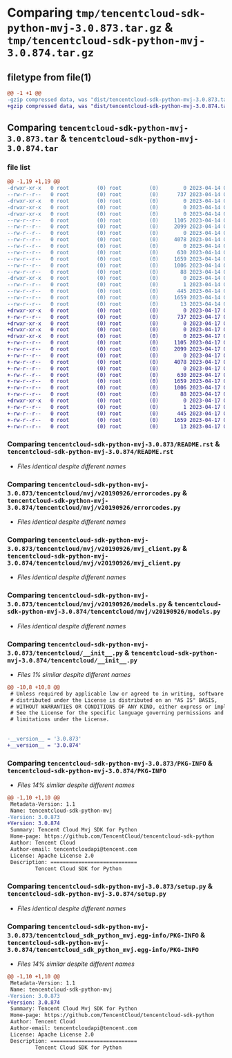 # Comparing `tmp/tencentcloud-sdk-python-mvj-3.0.873.tar.gz` & `tmp/tencentcloud-sdk-python-mvj-3.0.874.tar.gz`

## filetype from file(1)

```diff
@@ -1 +1 @@
-gzip compressed data, was "dist/tencentcloud-sdk-python-mvj-3.0.873.tar", last modified: Fri Apr 14 00:48:33 2023, max compression
+gzip compressed data, was "dist/tencentcloud-sdk-python-mvj-3.0.874.tar", last modified: Mon Apr 17 00:35:35 2023, max compression
```

## Comparing `tencentcloud-sdk-python-mvj-3.0.873.tar` & `tencentcloud-sdk-python-mvj-3.0.874.tar`

### file list

```diff
@@ -1,19 +1,19 @@
-drwxr-xr-x   0 root         (0) root         (0)        0 2023-04-14 00:48:33.000000 tencentcloud-sdk-python-mvj-3.0.873/
--rw-r--r--   0 root         (0) root         (0)      737 2023-04-14 00:48:33.000000 tencentcloud-sdk-python-mvj-3.0.873/README.rst
-drwxr-xr-x   0 root         (0) root         (0)        0 2023-04-14 00:48:33.000000 tencentcloud-sdk-python-mvj-3.0.873/tencentcloud/
-drwxr-xr-x   0 root         (0) root         (0)        0 2023-04-14 00:48:33.000000 tencentcloud-sdk-python-mvj-3.0.873/tencentcloud/mvj/
-drwxr-xr-x   0 root         (0) root         (0)        0 2023-04-14 00:48:33.000000 tencentcloud-sdk-python-mvj-3.0.873/tencentcloud/mvj/v20190926/
--rw-r--r--   0 root         (0) root         (0)     1105 2023-04-14 00:48:33.000000 tencentcloud-sdk-python-mvj-3.0.873/tencentcloud/mvj/v20190926/errorcodes.py
--rw-r--r--   0 root         (0) root         (0)     2099 2023-04-14 00:48:33.000000 tencentcloud-sdk-python-mvj-3.0.873/tencentcloud/mvj/v20190926/mvj_client.py
--rw-r--r--   0 root         (0) root         (0)        0 2023-04-14 00:48:33.000000 tencentcloud-sdk-python-mvj-3.0.873/tencentcloud/mvj/v20190926/__init__.py
--rw-r--r--   0 root         (0) root         (0)     4078 2023-04-14 00:48:33.000000 tencentcloud-sdk-python-mvj-3.0.873/tencentcloud/mvj/v20190926/models.py
--rw-r--r--   0 root         (0) root         (0)        0 2023-04-14 00:48:33.000000 tencentcloud-sdk-python-mvj-3.0.873/tencentcloud/mvj/__init__.py
--rw-r--r--   0 root         (0) root         (0)      630 2023-04-14 00:48:33.000000 tencentcloud-sdk-python-mvj-3.0.873/tencentcloud/__init__.py
--rw-r--r--   0 root         (0) root         (0)     1659 2023-04-14 00:48:33.000000 tencentcloud-sdk-python-mvj-3.0.873/PKG-INFO
--rw-r--r--   0 root         (0) root         (0)     1006 2023-04-14 00:48:33.000000 tencentcloud-sdk-python-mvj-3.0.873/setup.py
--rw-r--r--   0 root         (0) root         (0)       88 2023-04-14 00:48:33.000000 tencentcloud-sdk-python-mvj-3.0.873/setup.cfg
-drwxr-xr-x   0 root         (0) root         (0)        0 2023-04-14 00:48:33.000000 tencentcloud-sdk-python-mvj-3.0.873/tencentcloud_sdk_python_mvj.egg-info/
--rw-r--r--   0 root         (0) root         (0)        1 2023-04-14 00:48:33.000000 tencentcloud-sdk-python-mvj-3.0.873/tencentcloud_sdk_python_mvj.egg-info/dependency_links.txt
--rw-r--r--   0 root         (0) root         (0)      445 2023-04-14 00:48:33.000000 tencentcloud-sdk-python-mvj-3.0.873/tencentcloud_sdk_python_mvj.egg-info/SOURCES.txt
--rw-r--r--   0 root         (0) root         (0)     1659 2023-04-14 00:48:33.000000 tencentcloud-sdk-python-mvj-3.0.873/tencentcloud_sdk_python_mvj.egg-info/PKG-INFO
--rw-r--r--   0 root         (0) root         (0)       13 2023-04-14 00:48:33.000000 tencentcloud-sdk-python-mvj-3.0.873/tencentcloud_sdk_python_mvj.egg-info/top_level.txt
+drwxr-xr-x   0 root         (0) root         (0)        0 2023-04-17 00:35:35.000000 tencentcloud-sdk-python-mvj-3.0.874/
+-rw-r--r--   0 root         (0) root         (0)      737 2023-04-17 00:35:35.000000 tencentcloud-sdk-python-mvj-3.0.874/README.rst
+drwxr-xr-x   0 root         (0) root         (0)        0 2023-04-17 00:35:35.000000 tencentcloud-sdk-python-mvj-3.0.874/tencentcloud/
+drwxr-xr-x   0 root         (0) root         (0)        0 2023-04-17 00:35:35.000000 tencentcloud-sdk-python-mvj-3.0.874/tencentcloud/mvj/
+drwxr-xr-x   0 root         (0) root         (0)        0 2023-04-17 00:35:35.000000 tencentcloud-sdk-python-mvj-3.0.874/tencentcloud/mvj/v20190926/
+-rw-r--r--   0 root         (0) root         (0)     1105 2023-04-17 00:35:35.000000 tencentcloud-sdk-python-mvj-3.0.874/tencentcloud/mvj/v20190926/errorcodes.py
+-rw-r--r--   0 root         (0) root         (0)     2099 2023-04-17 00:35:35.000000 tencentcloud-sdk-python-mvj-3.0.874/tencentcloud/mvj/v20190926/mvj_client.py
+-rw-r--r--   0 root         (0) root         (0)        0 2023-04-17 00:35:35.000000 tencentcloud-sdk-python-mvj-3.0.874/tencentcloud/mvj/v20190926/__init__.py
+-rw-r--r--   0 root         (0) root         (0)     4078 2023-04-17 00:35:35.000000 tencentcloud-sdk-python-mvj-3.0.874/tencentcloud/mvj/v20190926/models.py
+-rw-r--r--   0 root         (0) root         (0)        0 2023-04-17 00:35:35.000000 tencentcloud-sdk-python-mvj-3.0.874/tencentcloud/mvj/__init__.py
+-rw-r--r--   0 root         (0) root         (0)      630 2023-04-17 00:35:35.000000 tencentcloud-sdk-python-mvj-3.0.874/tencentcloud/__init__.py
+-rw-r--r--   0 root         (0) root         (0)     1659 2023-04-17 00:35:35.000000 tencentcloud-sdk-python-mvj-3.0.874/PKG-INFO
+-rw-r--r--   0 root         (0) root         (0)     1006 2023-04-17 00:35:35.000000 tencentcloud-sdk-python-mvj-3.0.874/setup.py
+-rw-r--r--   0 root         (0) root         (0)       88 2023-04-17 00:35:35.000000 tencentcloud-sdk-python-mvj-3.0.874/setup.cfg
+drwxr-xr-x   0 root         (0) root         (0)        0 2023-04-17 00:35:35.000000 tencentcloud-sdk-python-mvj-3.0.874/tencentcloud_sdk_python_mvj.egg-info/
+-rw-r--r--   0 root         (0) root         (0)        1 2023-04-17 00:35:35.000000 tencentcloud-sdk-python-mvj-3.0.874/tencentcloud_sdk_python_mvj.egg-info/dependency_links.txt
+-rw-r--r--   0 root         (0) root         (0)      445 2023-04-17 00:35:35.000000 tencentcloud-sdk-python-mvj-3.0.874/tencentcloud_sdk_python_mvj.egg-info/SOURCES.txt
+-rw-r--r--   0 root         (0) root         (0)     1659 2023-04-17 00:35:35.000000 tencentcloud-sdk-python-mvj-3.0.874/tencentcloud_sdk_python_mvj.egg-info/PKG-INFO
+-rw-r--r--   0 root         (0) root         (0)       13 2023-04-17 00:35:35.000000 tencentcloud-sdk-python-mvj-3.0.874/tencentcloud_sdk_python_mvj.egg-info/top_level.txt
```

### Comparing `tencentcloud-sdk-python-mvj-3.0.873/README.rst` & `tencentcloud-sdk-python-mvj-3.0.874/README.rst`

 * *Files identical despite different names*

### Comparing `tencentcloud-sdk-python-mvj-3.0.873/tencentcloud/mvj/v20190926/errorcodes.py` & `tencentcloud-sdk-python-mvj-3.0.874/tencentcloud/mvj/v20190926/errorcodes.py`

 * *Files identical despite different names*

### Comparing `tencentcloud-sdk-python-mvj-3.0.873/tencentcloud/mvj/v20190926/mvj_client.py` & `tencentcloud-sdk-python-mvj-3.0.874/tencentcloud/mvj/v20190926/mvj_client.py`

 * *Files identical despite different names*

### Comparing `tencentcloud-sdk-python-mvj-3.0.873/tencentcloud/mvj/v20190926/models.py` & `tencentcloud-sdk-python-mvj-3.0.874/tencentcloud/mvj/v20190926/models.py`

 * *Files identical despite different names*

### Comparing `tencentcloud-sdk-python-mvj-3.0.873/tencentcloud/__init__.py` & `tencentcloud-sdk-python-mvj-3.0.874/tencentcloud/__init__.py`

 * *Files 1% similar despite different names*

```diff
@@ -10,8 +10,8 @@
 # Unless required by applicable law or agreed to in writing, software
 # distributed under the License is distributed on an "AS IS" BASIS,
 # WITHOUT WARRANTIES OR CONDITIONS OF ANY KIND, either express or implied.
 # See the License for the specific language governing permissions and
 # limitations under the License.
 
 
-__version__ = '3.0.873'
+__version__ = '3.0.874'
```

### Comparing `tencentcloud-sdk-python-mvj-3.0.873/PKG-INFO` & `tencentcloud-sdk-python-mvj-3.0.874/PKG-INFO`

 * *Files 14% similar despite different names*

```diff
@@ -1,10 +1,10 @@
 Metadata-Version: 1.1
 Name: tencentcloud-sdk-python-mvj
-Version: 3.0.873
+Version: 3.0.874
 Summary: Tencent Cloud Mvj SDK for Python
 Home-page: https://github.com/TencentCloud/tencentcloud-sdk-python
 Author: Tencent Cloud
 Author-email: tencentcloudapi@tencent.com
 License: Apache License 2.0
 Description: ============================
         Tencent Cloud SDK for Python
```

### Comparing `tencentcloud-sdk-python-mvj-3.0.873/setup.py` & `tencentcloud-sdk-python-mvj-3.0.874/setup.py`

 * *Files identical despite different names*

### Comparing `tencentcloud-sdk-python-mvj-3.0.873/tencentcloud_sdk_python_mvj.egg-info/PKG-INFO` & `tencentcloud-sdk-python-mvj-3.0.874/tencentcloud_sdk_python_mvj.egg-info/PKG-INFO`

 * *Files 14% similar despite different names*

```diff
@@ -1,10 +1,10 @@
 Metadata-Version: 1.1
 Name: tencentcloud-sdk-python-mvj
-Version: 3.0.873
+Version: 3.0.874
 Summary: Tencent Cloud Mvj SDK for Python
 Home-page: https://github.com/TencentCloud/tencentcloud-sdk-python
 Author: Tencent Cloud
 Author-email: tencentcloudapi@tencent.com
 License: Apache License 2.0
 Description: ============================
         Tencent Cloud SDK for Python
```

